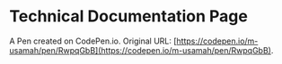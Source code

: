 # Technical Documentation Page

A Pen created on CodePen.io. Original URL: [https://codepen.io/m-usamah/pen/RwpqGbB](https://codepen.io/m-usamah/pen/RwpqGbB).


